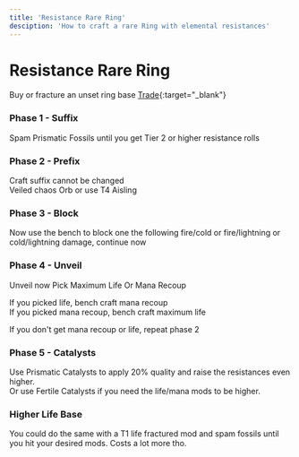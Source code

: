 ```yaml
---
title: 'Resistance Rare Ring'
desciption: 'How to craft a rare Ring with elemental resistances'
---
```


# Resistance Rare Ring

Buy or fracture an unset ring base
[Trade](https://www.pathofexile.com/trade/search/Affliction/gLbKWRPcQ){:target="\_blank"}

### Phase 1 - Suffix

Spam Prismatic Fossils until you get Tier 2 or higher resistance rolls

### Phase 2 - Prefix

Craft suffix cannot be changed\
Veiled chaos Orb or use T4 Aisling

### Phase 3 - Block

Now use the bench to block one the following fire/cold or fire/lightning or cold/lightning damage, continue now

### Phase 4 - Unveil

Unveil now
Pick Maximum Life Or Mana Recoup

If you picked life, bench craft mana recoup\
If you picked mana recoup, bench craft maximum life

If you don't get mana recoup or life, repeat phase 2

### Phase 5 - Catalysts

Use Prismatic Catalysts to apply 20% quality and raise the resistances even higher.\
Or use Fertile Catalysts if you need the life/mana mods to be higher.

### Higher Life Base

You could do the same with a T1 life fractured mod and spam fossils until you hit your desired mods. Costs a lot more tho.
